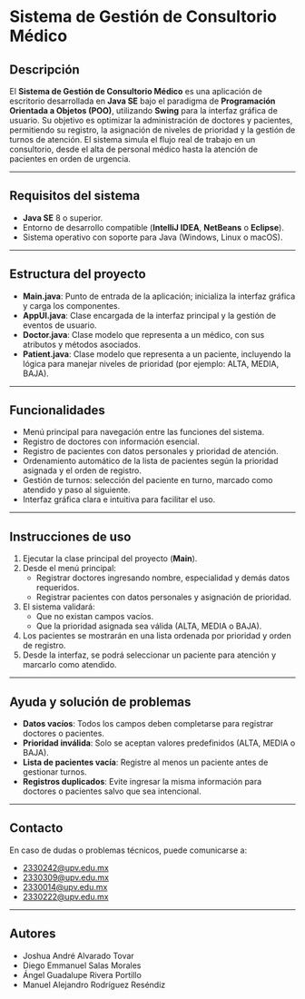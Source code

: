 # Sistema de Gestión de Consultorio Médico

## Descripción
El **Sistema de Gestión de Consultorio Médico** es una aplicación de escritorio desarrollada en **Java SE** bajo el paradigma de **Programación Orientada a Objetos (POO)**, utilizando **Swing** para la interfaz gráfica de usuario.
Su objetivo es optimizar la administración de doctores y pacientes, permitiendo su registro, la asignación de niveles de prioridad y la gestión de turnos de atención.
El sistema simula el flujo real de trabajo en un consultorio, desde el alta de personal médico hasta la atención de pacientes en orden de urgencia.

---

## Requisitos del sistema
- **Java SE** 8 o superior.
- Entorno de desarrollo compatible (**IntelliJ IDEA**, **NetBeans** o **Eclipse**).
- Sistema operativo con soporte para Java (Windows, Linux o macOS).

---

## Estructura del proyecto
- **Main.java**: Punto de entrada de la aplicación; inicializa la interfaz gráfica y carga los componentes.
- **AppUI.java**: Clase encargada de la interfaz principal y la gestión de eventos de usuario.
- **Doctor.java**: Clase modelo que representa a un médico, con sus atributos y métodos asociados.
- **Patient.java**: Clase modelo que representa a un paciente, incluyendo la lógica para manejar niveles de prioridad (por ejemplo: ALTA, MEDIA, BAJA).

---

## Funcionalidades
- Menú principal para navegación entre las funciones del sistema.
- Registro de doctores con información esencial.
- Registro de pacientes con datos personales y prioridad de atención.
- Ordenamiento automático de la lista de pacientes según la prioridad asignada y el orden de registro.
- Gestión de turnos: selección del paciente en turno, marcado como atendido y paso al siguiente.
- Interfaz gráfica clara e intuitiva para facilitar el uso.

---

## Instrucciones de uso
1. Ejecutar la clase principal del proyecto (**Main**).
2. Desde el menú principal:
   - Registrar doctores ingresando nombre, especialidad y demás datos requeridos.
   - Registrar pacientes con datos personales y asignación de prioridad.
3. El sistema validará:
   - Que no existan campos vacíos.
   - Que la prioridad asignada sea válida (ALTA, MEDIA o BAJA).
4. Los pacientes se mostrarán en una lista ordenada por prioridad y orden de registro.
5. Desde la interfaz, se podrá seleccionar un paciente para atención y marcarlo como atendido.

---

## Ayuda y solución de problemas
- **Datos vacíos**: Todos los campos deben completarse para registrar doctores o pacientes.
- **Prioridad inválida**: Solo se aceptan valores predefinidos (ALTA, MEDIA o BAJA).
- **Lista de pacientes vacía**: Registre al menos un paciente antes de gestionar turnos.
- **Registros duplicados**: Evite ingresar la misma información para doctores o pacientes salvo que sea intencional.

---

## Contacto
En caso de dudas o problemas técnicos, puede comunicarse a:
- 2330242@upv.edu.mx
- 2330309@upv.edu.mx
- 2330014@upv.edu.mx
- 2330222@upv.edu.mx

---

## Autores
- Joshua André Alvarado Tovar
- Diego Emmanuel Salas Morales
- Ángel Guadalupe Rivera Portillo
- Manuel Alejandro Rodríguez Reséndiz
